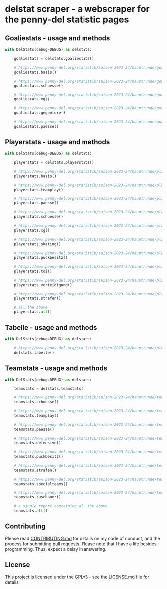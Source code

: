 # delstat scraper - a webscraper for the penny-del statistic pages

## Goaliestats - usage and methods

```python
with DelStats(debug=DEBUG) as delstats:

    goaliestats = delstats.goaliestats()

    # https://www.penny-del.org/statistik/saison-2023-24/hauptrunde/goaliestats/basis
    goaliestats.basis()

    # https://www.penny-del.org/statistik/saison-2023-24/hauptrunde/goaliestats/schuesse
    goaliestats.schuesse()

    # https://www.penny-del.org/statistik/saison-2023-24/hauptrunde/goaliestats/xg
    goaliestats.xg()

    # https://www.penny-del.org/statistik/saison-2023-24/hauptrunde/goaliestats/gegentore
    goaliestats.gegentore()

    # https://www.penny-del.org/statistik/saison-2023-24/hauptrunde/goaliestats/paesse
    goaliestats.paesse()

```

## Playerstats - usage and methods

```python
with DelStats(debug=DEBUG) as delstats:

    playerstats = delstats.playerstats()

    # https://www.penny-del.org/statistik/saison-2023-24/hauptrunde/playerstats/basis
    playerstats.basis()

    # https://www.penny-del.org/statistik/saison-2023-24/hauptrunde/playerstats/team-play
    playerstats.teamplay()

    # https://www.penny-del.org/statistik/saison-2023-24/hauptrunde/playerstats/paesse
    playerstats.paesse()

    # https://www.penny-del.org/statistik/saison-2023-24/hauptrunde/playerstats/schuesse
    playerstats.schuesse()

    # https://www.penny-del.org/statistik/saison-2023-24/hauptrunde/playerstats/xg
    playerstats.xg()

    # https://www.penny-del.org/statistik/saison-2023-24/hauptrunde/playerstats/skating
    playerstats.skating()

    # https://www.penny-del.org/statistik/saison-2023-24/hauptrunde/playerstats/puckbesitz
    playerstats.puckbesitz()

    # https://www.penny-del.org/statistik/saison-2023-24/hauptrunde/playerstats/toi
    playerstats.toi()

    # https://www.penny-del.org/statistik/saison-2023-24/hauptrunde/playerstats/verteidigung
    playerstats.verteidigung()

    # https://www.penny-del.org/statistik/saison-2023-24/hauptrunde/playerstats/strafen
    playerstats.strafen()

    # all the above
    playerstats.all()
```

## Tabelle - usage and methods

```python
with DelStats(debug=DEBUG) as delstats:

    # https://www.penny-del.org/statistik/saison-2023-24/hauptrunde/playerstats/basis
    delstats.tabelle()
```

## Teamstats - usage and methods

```python
with DelStats(debug=DEBUG) as delstats:

    teamstats = delstats.teamstats()

    # https://www.penny-del.org/statistik/saison-2023-24/hauptrunde/teamstats/schuesse
    teamstats.schuesse()

    # https://www.penny-del.org/statistik/saison-2023-24/hauptrunde/teamstats/team-play
    teamstats.teamplay()

    # https://www.penny-del.org/statistik/saison-2023-24/hauptrunde/teamstats/paesse
    teamstats.paesse()

    # https://www.penny-del.org/statistik/saison-2023-24/hauptrunde/teamstats/defensive
    teamstats.defensive()

    # https://www.penny-del.org/statistik/saison-2023-24/hauptrunde/teamstats/puckbesitz
    teamstats.puckbesitz()

    # https://www.penny-del.org/statistik/saison-2023-24/hauptrunde/teamstats/strafen
    teamstats.strafen()

    # https://www.penny-del.org/statistik/saison-2023-24/hauptrunde/teamstats/special-teams
    teamstats.specialteams()

    # https://www.penny-del.org/statistik/saison-2023-24/hauptrunde/teamstats/zuschauer
    teamstats.zuschauer()

    # a single report containing all the above
    teamstats.all()
```

## Contributing

Please read [CONTRIBUTING.md](https://github.com/grindsa/delstat_scraper/blob/main/CONTRIBUTING.md) for details on my code of conduct, and the process for submitting pull requests.
Please note that I have a life besides programming. Thus, expect a delay in answering.

## License

This project is licensed under the GPLv3 - see the [LICENSE.md](https://github.com/grindsa/dkb-robo/blob/master/LICENSE) file for details
